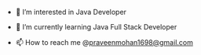 
- 👀 I’m interested in Java Developer
- 🌱 I’m currently learning Java Full Stack Developer

- 📫 How to reach me @praveenmohan1698@gmail.com


<!---
praveenm161/praveenm161 is a ✨ special ✨ repository because its `README.md` (this file) appears on your GitHub profile.
You can click the Preview link to take a look at your changes.
--->
